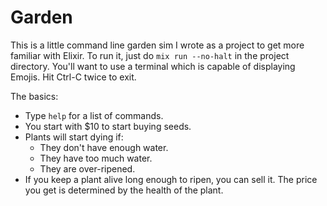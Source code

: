 Garden
======

This is a little command line garden sim I wrote as a project to get more familiar with Elixir. To run it, just do `mix run --no-halt` in the project directory. You'll want to use a terminal which is capable of displaying Emojis. Hit Ctrl-C twice to exit.

The basics:

 * Type `help` for a list of commands.
 * You start with $10 to start buying seeds.
 * Plants will start dying if:
   * They don't have enough water.
   * They have too much water.
   * They are over-ripened.
 * If you keep a plant alive long enough to ripen, you can sell it. The price you get is determined by the health of the plant.
